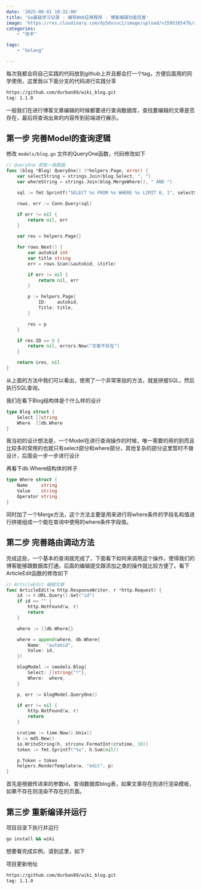 ```yaml
---
date: '2025-08-01 10:32:00'
title: 'Go基础学习记录 - 编写Web应用程序 - 博客编辑功能完善'
image: 'https://res.cloudinary.com/dy5dvcuc1/image/upload/v1595385476/xiaorongmao/golang.jpg'
categories:
    - "技术"

tags:
    - "Golang"

---
```


每次我都会将自己实践的代码放到github上并且都会打一个tag，方便后面用的同学使用，这里我以下面分支的代码进行实践分享

```bash
https://github.com/durban89/wiki_blog.git
tag: 1.1.0
```

一般我们在进行博客文章编辑的时候都要进行查询数据库，查找要编辑的文章是否存在，最后将查询出来的内容传到前端进行展示。

## 第一步 完善Model的查询逻辑

修改 `models/blog.go` 文件的QueryOne函数，代码修改如下

```go
// QueryOne 获取一条数据
func (blog *Blog) QueryOne() (*helpers.Page, error) {
	var selectString = strings.Join(blog.Select, ", ")
	var whereString = strings.Join(blog.MergeWhere(), " AND ")

	sql := fmt.Sprintf("SELECT %s FROM %s WHERE %s LIMIT 0, 1", selectString, tableName, whereString)

	rows, err := Conn.Query(sql)

	if err != nil {
		return nil, err
	}

	var res = helpers.Page{}

	for rows.Next() {
		var autokid int
		var title string
		err = rows.Scan(&autokid, &title)

		if err != nil {
			return nil, err
		}

		p := helpers.Page{
			ID:    autokid,
			Title: title,
		}

		res = p
	}

	if res.ID == 0 {
		return nil, errors.New("文章不存在")
	}

	return &res, nil
}
```

从上面的方法中我们可以看出，使用了一个非常笨拙的方法，就是拼接SQL，然后执行SQL查询。

我们在看下Blog结构体是个什么样的设计

```go
type Blog struct {
	Select []string
	Where  []db.Where
}
```

我当初的设计想法是，一个Model在进行查询操作的时候，唯一需要的用的到而且比较多的常用的也就只有select部分和where部分，其他复杂的部分这里暂时不做设计，后面会一步一步进行设计

再看下db.Where结构体的样子

```go
type Where struct {
	Name     string
	Value    string
	Operator string
}
```

同时加了一个Merge方法，这个方法主要是用来进行将where条件的字段名和值进行拼接组成一个能在查询中使用的where条件字段值。

## 第二步 完善路由调动方法

完成这些，一个基本的查询就完成了，下面看下如何来调用这个操作，使得我们的博客能够跟数据库打通，后面的编辑提交跟添加之类的操作就比较方便了。看下ArticleEdit函数的修改如下

```go
// ArticleEdit 编辑文章
func ArticleEdit(w http.ResponseWriter, r *http.Request) {
	id := r.URL.Query().Get("id")
	if id == "" {
		http.NotFound(w, r)
		return
	}

	where := []db.Where{}

	where = append(where, db.Where{
		Name:  "autokid",
		Value: id,
	})

	blogModel := &models.Blog{
		Select: []string{"*"},
		Where:  where,
	}

	p, err := blogModel.QueryOne()

	if err != nil {
		http.NotFound(w, r)
		return
	}

	crutime := time.Now().Unix()
	h := md5.New()
	io.WriteString(h, strconv.FormatInt(crutime, 10))
	token := fmt.Sprintf("%x", h.Sum(nil))

	p.Token = token
	helpers.RenderTemplate(w, "edit", p)
}
```

首先是根据传进来的参数id，查询数据库blog表，如果文章存在则进行渲染模板，如果不存在则渲染不存在的页面。

## 第三步 重新编译并运行

项目目录下执行并运行

```bash
go install && wiki
```

想要看完成实例，请到这里，如下

项目更新地址

```bash
https://github.com/durban89/wiki_blog.git
tag: 1.1.0
```

